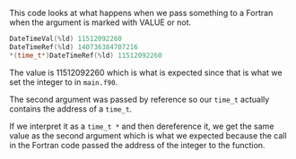 This code looks at what happens when we pass something to a Fortran when the
argument is marked with VALUE or not.

```C
DateTimeVal(%ld) 11512092260
DateTimeRef(%ld) 140736384707216
*(time_t*)DateTimeRef(%ld) 11512092260
```


The value is 11512092260 which is what is expected since that is what we set the
integer to in `main.f90`.

The second argument was passed by reference so our `time_t` actually contains
the address of a `time_t`.

If we interpret it as a `time_t *` and then dereference it, we get the same
value as the second argument which is what we expected because the call in
the Fortran code passed the address of the integer to the function.

